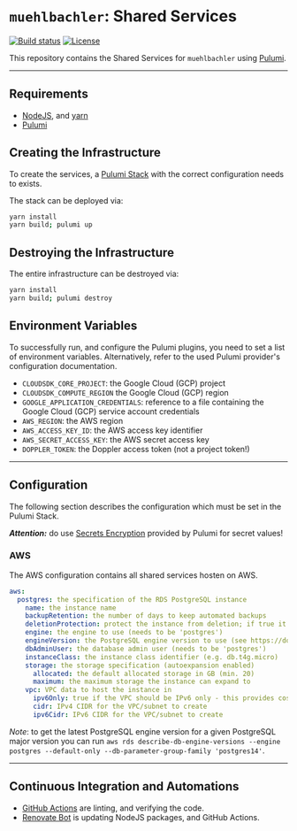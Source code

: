 # `muehlbachler`: Shared Services

[![Build status](https://img.shields.io/github/actions/workflow/status/muhlba91/muehlbachler-shared-services/pipeline.yml?style=for-the-badge)](https://github.com/muhlba91/muehlbachler-shared-services/actions/workflows/pipeline.yml)
[![License](https://img.shields.io/github/license/muhlba91/muehlbachler-shared-services?style=for-the-badge)](LICENSE.md)

This repository contains the Shared Services for `muehlbachler` using [Pulumi](http://pulumi.com).

---

## Requirements

- [NodeJS](https://nodejs.org/en), and [yarn](https://yarnpkg.com)
- [Pulumi](https://www.pulumi.com/docs/install/)

## Creating the Infrastructure

To create the services, a [Pulumi Stack](https://www.pulumi.com/docs/concepts/stack/) with the correct configuration needs to exists.

The stack can be deployed via:

```bash
yarn install
yarn build; pulumi up
```

## Destroying the Infrastructure

The entire infrastructure can be destroyed via:

```bash
yarn install
yarn build; pulumi destroy
```

## Environment Variables

To successfully run, and configure the Pulumi plugins, you need to set a list of environment variables. Alternatively, refer to the used Pulumi provider's configuration documentation.

- `CLOUDSDK_CORE_PROJECT`: the Google Cloud (GCP) project
- `CLOUDSDK_COMPUTE_REGION` the Google Cloud (GCP) region
- `GOOGLE_APPLICATION_CREDENTIALS`: reference to a file containing the Google Cloud (GCP) service account credentials
- `AWS_REGION`: the AWS region
- `AWS_ACCESS_KEY_ID`: the AWS access key identifier
- `AWS_SECRET_ACCESS_KEY`: the AWS secret access key
- `DOPPLER_TOKEN`: the Doppler access token (not a project token!)

---

## Configuration

The following section describes the configuration which must be set in the Pulumi Stack.

***Attention:*** do use [Secrets Encryption](https://www.pulumi.com/docs/concepts/secrets/#:~:text=Pulumi%20never%20sends%20authentication%20secrets,“secrets”%20for%20extra%20protection.) provided by Pulumi for secret values!

### AWS

The AWS configuration contains all shared services hosten on AWS.

```yaml
aws:
  postgres: the specification of the RDS PostgreSQL instance
    name: the instance name
    backupRetention: the number of days to keep automated backups
    deletionProtection: protect the instance from deletion; if true it will also keep automated backups on delete
    engine: the engine to use (needs to be 'postgres')
    engineVersion: the PostgreSQL engine version to use (see https://docs.aws.amazon.com/cli/latest/reference/rds/describe-db-engine-versions.html for options)
    dbAdminUser: the database admin user (needs to be 'postgres')
    instanceClass: the instance class identifier (e.g. db.t4g.micro)
    storage: the storage specification (autoexpansion enabled)
      allocated: the default allocated storage in GB (min. 20)
      maximum: the maximum storage the instance can expand to
    vpc: VPC data to host the instance in
      ipv6Only: true if the VPC should be IPv6 only - this provides cost savings due to IPv4 charges; not working for RDS!
      cidr: IPv4 CIDR for the VPC/subnet to create
      ipv6Cidr: IPv6 CIDR for the VPC/subnet to create
```

*Note*: to get the latest PostgreSQL engine version for a given PostgreSQL major version you can run `aws rds describe-db-engine-versions --engine postgres --default-only --db-parameter-group-family 'postgres14'`.

---

## Continuous Integration and Automations

- [GitHub Actions](https://docs.github.com/en/actions) are linting, and verifying the code.
- [Renovate Bot](https://github.com/renovatebot/renovate) is updating NodeJS packages, and GitHub Actions.
